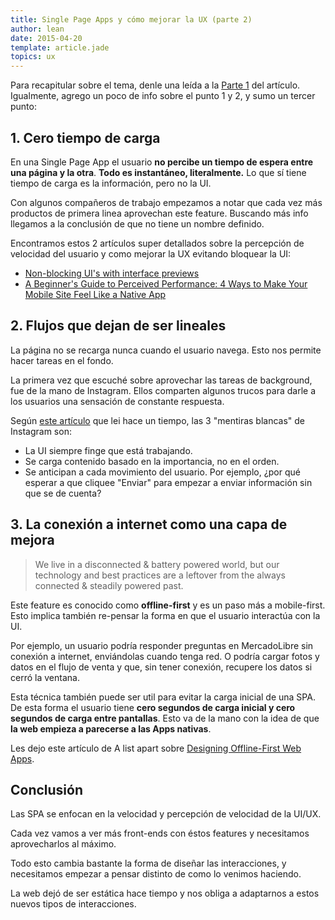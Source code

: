 ```yaml
---
title: Single Page Apps y cómo mejorar la UX (parte 2)
author: lean
date: 2015-04-20
template: article.jade
topics: ux
---
```


Para recapitular sobre el tema, denle una leída a la [Parte 1](/articles/single-page-apps-y-como-mejorar-la-ux-parte-1/) del artículo. Igualmente, agrego un poco de info sobre el punto 1 y 2, y sumo un tercer punto:

## 1. Cero tiempo de carga

En una Single Page App el usuario **no percibe un tiempo de espera entre una página y la otra**. **Todo es instantáneo, literalmente.** Lo que sí tiene tiempo de carga es la información, pero no la UI.

Con algunos compañeros de trabajo empezamos a notar que cada vez más productos de primera linea aprovechan este feature. Buscando más info llegamos a la conclusión de que no tiene un nombre definido.

Encontramos estos 2 artículos super detallados sobre la percepción de velocidad del usuario y como mejorar la UX evitando bloquear la UI:

- [Non-blocking UI's with interface previews](http://www.callumhart.com/blog/non-blocking-uis-with-interface-previews)
- [A Beginner's Guide to Perceived Performance: 4 Ways to Make Your Mobile Site Feel Like a Native App](http://www.mobify.com/blog/beginners-guide-to-perceived-performance/)

## 2. Flujos que dejan de ser lineales

La página no se recarga nunca cuando el usuario navega. Esto nos permite hacer tareas en el fondo.

La primera vez que escuché sobre aprovechar las tareas de background, fue de la mano de Instagram. Ellos comparten algunos trucos para darle a los usuarios una sensación de constante respuesta.

Según [este artículo](http://www.fastcodesign.com/1669788/the-3-white-lies-behind-instagrams-lightning-speed) que lei hace un tiempo, las 3 "mentiras blancas" de Instagram son:

- La UI siempre finge que está trabajando.
- Se carga contenido basado en la importancia, no en el orden.
- Se anticipan a cada movimiento del usuario. Por ejemplo, ¿por qué esperar a que cliquee "Enviar" para empezar a enviar información sin que se de cuenta?

## 3. La conexión a internet como una capa de mejora

> We live in a disconnected & battery powered world, but our technology and best practices are a leftover from the always connected & steadily powered past.

Este feature es conocido como **offline-first** y es un paso más a mobile-first. Esto implica también re-pensar la forma en que el usuario interactúa con la UI.

Por ejemplo, un usuario podría responder preguntas en MercadoLibre sin conexión a internet, enviándolas cuando tenga red. O podría cargar fotos y datos en el flujo de venta y que, sin tener conexión, recupere los datos si cerró la ventana.

Esta técnica también puede ser util para evitar la carga inicial de una SPA. De esta forma el usuario tiene **cero segundos de carga inicial y cero segundos de carga entre pantallas**. Esto va de la mano con la idea de que **la web empieza a parecerse a las Apps nativas**.

Les dejo este artículo de A list apart sobre [Designing Offline-First Web Apps](http://alistapart.com/article/offline-first).

## Conclusión

Las SPA se enfocan en la velocidad y percepción de velocidad de la UI/UX.

Cada vez vamos a ver más front-ends con éstos features y necesitamos aprovecharlos al máximo.

Todo esto cambia bastante la forma de diseñar las interacciones, y necesitamos empezar a pensar distinto de como lo venimos haciendo.

La web dejó de ser estática hace tiempo y nos obliga a adaptarnos a estos nuevos tipos de interacciones.
